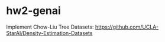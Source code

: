 # hw2-genai
Implement Chow-Liu Tree
Datasets: https://github.com/UCLA-StarAI/Density-Estimation-Datasets
